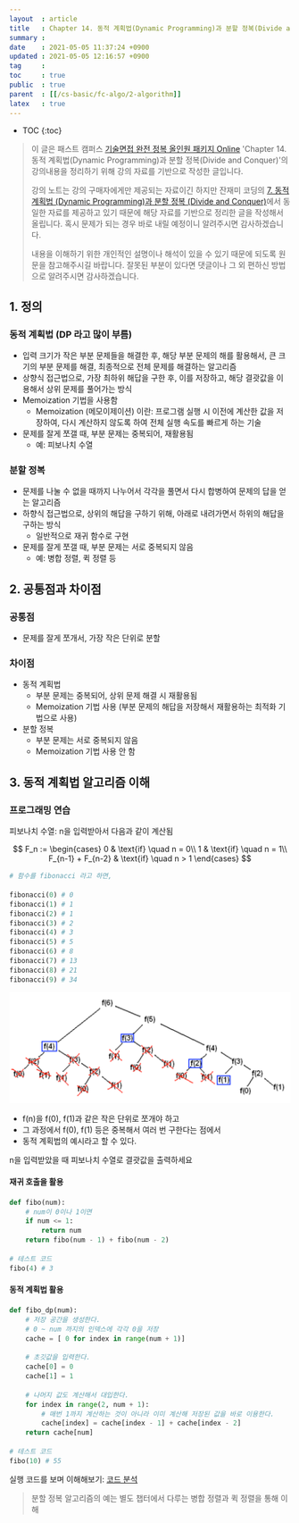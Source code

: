 ```yaml
---
layout  : article
title   : Chapter 14. 동적 계획법(Dynamic Programming)과 분할 정복(Divide and Conquer)
summary : 
date    : 2021-05-05 11:37:24 +0900
updated : 2021-05-05 12:16:57 +0900
tag     : 
toc     : true
public  : true
parent  : [[/cs-basic/fc-algo/2-algorithm]]
latex   : true
---
```

* TOC
{:toc}

> 이 글은 패스트 캠퍼스 [기술면접 완전 정복 올인원 패키지 Online](https://fastcampus.co.kr/dev_online_algo) 'Chapter 14. 동적 계획법(Dynamic Programming)과 분할 정복(Divide and Conquer)'의 강의내용을 정리하기 위해 강의 자료를 기반으로 작성한 글입니다.
>
> 강의 노트는 강의 구매자에게만 제공되는 자료이긴 하지만 잔재미 코딩의 [7. 동적 계획법 (Dynamic Programming)과 분할 정복 (Divide and Conquer)](https://www.fun-coding.org/Chapter14-dp_divide.html)에서 동일한 자료를 제공하고 있기 때문에 해당 자료를 기반으로 정리한 글을 작성해서 올립니다. 혹시 문제가 되는 경우 바로 내릴 예정이니 알려주시면 감사하겠습니다.
>
> 내용을 이해하기 위한 개인적인 설명이나 해석이 있을 수 있기 때문에 되도록 원문을 참고해주시길 바랍니다.
> 잘못된 부분이 있다면 댓글이나 그 외 편하신 방법으로 알려주시면 감사하겠습니다.

## 1. 정의

### 동적 계획법 (DP 라고 많이 부름)

* 입력 크기가 작은 부분 문제들을 해결한 후, 해당 부분 문제의 해를 활용해서, 큰 크기의 부분 문제를 해결, 최종적으로 전체 문제를 해결하는 알고리즘
* 상향식 접근법으로, 가장 최하위 해답을 구한 후, 이를 저장하고, 해당 결괏값을 이용해서 상위 문제를 풀어가는 방식
* Memoization 기법을 사용함
    * Memoization (메모이제이션) 이란: 프로그램 실행 시 이전에 계산한 값을 저장하여, 다시 계산하지 않도록 하여 전체 실행 속도를 빠르게 하는 기술
* 문제를 잘게 쪼갤 때, 부분 문제는 중복되어, 재활용됨
    * 예: 피보나치 수열

### 분할 정복

* 문제를 나눌 수 없을 때까지 나누어서 각각을 풀면서 다시 합병하여 문제의 답을 얻는 알고리즘
* 하향식 접근법으로, 상위의 해답을 구하기 위해, 아래로 내려가면서 하위의 해답을 구하는 방식
    * 일반적으로 재귀 함수로 구현
* 문제를 잘게 쪼갤 때, 부분 문제는 서로 중복되지 않음
    * 예: 병합 정렬, 퀵 정렬 등

## 2. 공통점과 차이점

### 공통점

* 문제를 잘게 쪼개서, 가장 작은 단위로 분할

### 차이점

* 동적 계획법
    * 부분 문제는 중복되어, 상위 문제 해결 시 재활용됨
    * Memoization 기법 사용 (부분 문제의 해답을 저장해서 재활용하는 최적화 기법으로 사용)
* 분할 정복
    * 부분 문제는 서로 중복되지 않음
    * Memoization 기법 사용 안 함

## 3. 동적 계획법 알고리즘 이해

### 프로그래밍 연습

피보나치 수열: n을 입력받아서 다음과 같이 계산됨

$$
F_n :=
\begin{cases}
   0 & \text{if} \quad n = 0\\
   1 & \text{if} \quad n = 1\\
   F_{n-1} + F_{n-2} & \text{if} \quad n > 1
\end{cases}
$$

```python
# 함수를 fibonacci 라고 하면,

fibonacci(0) # 0
fibonacci(1) # 1
fibonacci(2) # 1
fibonacci(3) # 2
fibonacci(4) # 3
fibonacci(5) # 5
fibonacci(6) # 8
fibonacci(7) # 13
fibonacci(8) # 21
fibonacci(9) # 34
```

![fibonacci](/post-img/fc-algo-algorithm-14-dp-dac/1_dp.png)

* f(n)을 f(0), f(1)과 같은 작은 단위로 쪼개야 하고
* 그 과정에서 f(0), f(1) 등은 중복해서 여러 번 구한다는 점에서
* 동적 계획법의 예시라고 할 수 있다.

n을 입력받았을 때 피보나치 수열로 결괏값을 출력하세요

#### 재귀 호출을 활용

```python
def fibo(num):
    # num이 0이나 1이면
    if num <= 1:
        return num
    return fibo(num - 1) + fibo(num - 2)

# 테스트 코드
fibo(4) # 3
```

#### 동적 계획법 활용

```python
def fibo_dp(num):
    # 저장 공간을 생성한다.
    # 0 ~ num 까지의 인덱스에 각각 0을 저장
    cache = [ 0 for index in range(num + 1)]
      
    # 초깃값을 입력한다.
    cache[0] = 0
    cache[1] = 1

    # 나머지 값도 계산해서 대입한다.
    for index in range(2, num + 1):
        # 매번 1까지 계산하는 것이 아니라 이미 계산해 저장된 값을 바로 이용한다.
        cache[index] = cache[index - 1] + cache[index - 2]
    return cache[num]

# 테스트 코드
fibo(10) # 55
```

실행 코드를 보며 이해해보기: [코드 분석](http://www.pythontutor.com/live.html#mode=edit)

> 분할 정복 알고리즘의 예는 별도 챕터에서 다루는 병합 정렬과 퀵 정렬을 통해 이해
